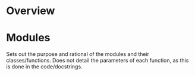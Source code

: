 # Overview

# Modules

Sets out the purpose and rational of the modules and their classes/functions. Does not detail the parameters of each function, as this is done in the code/docstrings.